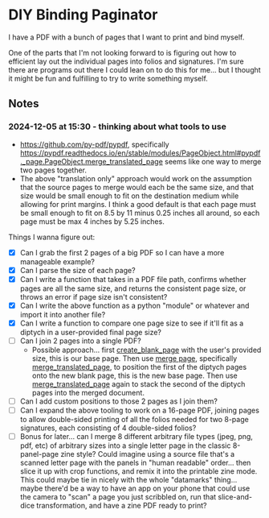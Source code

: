 # DIY Binding Paginator

I have a PDF with a bunch of pages that I want to print and bind myself.

One of the parts that I'm not looking forward to is figuring out how to efficient lay out the individual pages into folios and signatures. I'm sure there are programs out there I could lean on to do this for me... but I thought it might be fun and fulfilling to try to write something myself.

## Notes

### 2024-12-05 at 15:30 - thinking about what tools to use

- <https://github.com/py-pdf/pypdf>, specifically <https://pypdf.readthedocs.io/en/stable/modules/PageObject.html#pypdf._page.PageObject.merge_translated_page> seems like one way to merge two pages together.
- The above "translation only" approach would work on the assumption that the source pages to merge would each be the same size, and that size would be small enough to fit on the destination medium while allowing for print margins. I think a good default is that each page must be small enough to fit on 8.5 by 11 minus 0.25 inches all around, so each page must be max 4 inches by 5.25 inches.

Things I wanna figure out:

- [x] Can I grab the first 2 pages of a big PDF so I can have a more manageable example?
- [x] Can I parse the size of each page?
- [x] Can I write a function that takes in a PDF file path, confirms whether pages are all the same size, and returns the consistent page size, or throws an error if page size isn't consistent?
- [x] Can I write the above function as a python "module" or whatever and import it into another file?
- [x] Can I write a function to compare one page size to see if it'll fit as a diptych in a user-provided final page size?
- [ ] Can I join 2 pages into a single PDF?
  - Possible approach... first [create_blank_page](https://pypdf.readthedocs.io/en/stable/modules/PageObject.html#pypdf._page.PageObject.create_blank_page) with the user's provided size, this is our base page. Then use [merge page](https://pypdf.readthedocs.io/en/stable/modules/PageObject.html#pypdf._page.PageObject.merge_page), specifically [merge_translated_page](https://pypdf.readthedocs.io/en/stable/modules/PageObject.html#pypdf._page.PageObject.merge_translated_page), to position the first of the diptych pages onto the new blank page, this is the new base page. Then use [merge_translated_page](https://pypdf.readthedocs.io/en/stable/modules/PageObject.html#pypdf._page.PageObject.merge_translated_page) again to stack the second of the diptych pages into the merged document.
- [ ] Can I add custom positions to those 2 pages as I join them?
- [ ] Can I expand the above tooling to work on a 16-page PDF, joining pages to allow double-sided printing of all the folios needed for two 8-page signatures, each consisting of 4 double-sided folios?
- [ ] Bonus for later... can I merge 8 different arbitrary file types (jpeg, png, pdf, etc) of arbitrary sizes into a single letter page in the classic 8-panel-page zine style? Could imagine using a source file that's a scanned letter page with the panels in "human readable" order... then slice it up with crop functions, and remix it into the printable zine mode. This could maybe tie in nicely with the whole "datamarks" thing... maybe there'd be a way to have an app on your phone that could use the camera to "scan" a page you just scribbled on, run that slice-and-dice transformation, and have a zine PDF ready to print?
